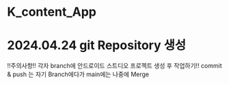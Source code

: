 ﻿# K_content_App
# 2024.04.24 git Repository 생성

!!주의사항!!
각자 branch에 안드로이드 스트디오 프로젝트 생성 후 작업하기!!
commit & push 는 자기 Branch에다가 
main에는 나중에 Merge 
